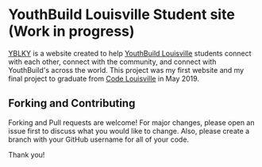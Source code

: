 # YouthBuild Louisville Student site (Work in progress)

[YBLKY](sonnyfishback.github.io/yblky/) is a website created to help [YouthBuild Louisville](http://yblky.org/) students connect with each other, connect with the community, and connect with YouthBuild's across the world. This project was my first website and my final project to graduate from  [Code Louisville](https://codelouisville.org/) in May 2019.


## Forking and Contributing
Forking and Pull requests are welcome! For major changes, please open an issue first to discuss what you would like to change. Also, please create a branch with your GitHub username for all of your code.

Thank you!
